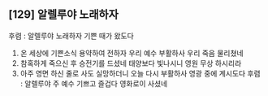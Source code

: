 ## [129] 알렐루야 노래하자

후렴 : 알렐루야 노래하자 기쁜 때가 왔도다
1) 온 세상에 기쁜소식 용약하여 전하자 우리 예수 부활하사 우리 죽음 물리쳤네 
2) 참혹하게 죽으신 후 승전기를 드셨네 태양보다 빛나시니 영원 무상 하시리라
3) 아주 영면 하신 줄로 사도 실망하더니 오늘 다시 부활하사 영광 중에 계시도다
후렴 : 알렐루야 주 예수 기쁘고 즐겁다 영화로이 사셨네
